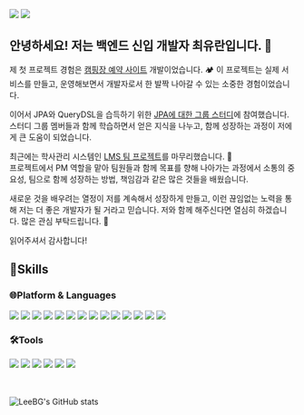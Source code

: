  
<a href="https://dandelion-talos-481.notion.site/91c19a6fee2f4f6e8cc3f39da8e1a970?pvs=4" target="_blank"><img src="https://img.shields.io/badge/NOTION-000000?style=for-the-badge&logo=notion&logoColor=white"/></a>
<a href="https://mail.naver.com/" target="_blank"><img src="https://img.shields.io/badge/dywjd3355v@naver.com-EA4335?style=for-the-badge&logo=gmail&logoColor=white"/></a>

## 안녕하세요! 저는 **백엔드** 신입 개발자 최유란입니다. 🌱

제 첫 프로젝트 경험은
<a href="https://github.com/Project-japlus/camping" target="_blank">캠핑장 예약 사이트</a> 개발이었습니다. 🏕️
이 프로젝트는 실제 서비스를 만들고, 운영해보면서 개발자로서 한 발짝 나아갈 수 있는 소중한 경험이었습니다.<br>

이어서 JPA와 QueryDSL을 습득하기 위한 [JPA에 대한 그룹 스터디](https://github.com/choiyuran/Study_JPA)에 참여했습니다. 스터디 그룹 멤버들과 함께 학습하면서 얻은 지식을 나누고, 함께 성장하는 과정이 저에게 큰 도움이 되었습니다.<br> 

최근에는 학사관리 시스템인 [LMS 팀 프로젝트](https://github.com/choiyuran/Simple_LMS)를 마무리했습니다. 🏫
<br> 프로젝트에서 PM 역할을 맡아 팀원들과 함께 목표를 향해 나아가는 과정에서 소통의 중요성, 팀으로 함께 성장하는 방법, 책임감과 같은 많은 것들을 배웠습니다.

새로운 것을 배우려는 열정이 저를 계속해서 성장하게 만들고, 이런 끊임없는 노력을 통해 저는 더 좋은 개발자가 될 거라고 믿습니다.
저와 함께 해주신다면 열심히 하겠습니다. 많은 관심 부탁드립니다. 🙏<br> 

읽어주셔서 감사합니다!

## 💪Skills
### 🌐Platform & Languages

<div style="display: inline-block">

<img src="https://img.shields.io/badge/Java-FF0000?style=for-the-badge&logo=OpenJDK&logoColor=black"/>

<img src="https://img.shields.io/badge/oracle-F80000?style=for-the-badge&logo=oracle&logoColor=white"/>

<img src="https://img.shields.io/badge/mysql-4479A1?style=for-the-badge&logo=mysql&logoColor=white"/>

<img src="https://img.shields.io/badge/HTML5-E34F26?style=for-the-badge&logo=HTML5&logoColor=white"/>

<img src="https://img.shields.io/badge/css3-1572B6?style=for-the-badge&logo=css3&logoColor=biolet"/>

<img src="https://img.shields.io/badge/JavaScript-F7DF1E?style=for-the-badge&logo=Javascript&logoColor=white"/>

<img src="https://img.shields.io/badge/bootstrap-7952B3?style=for-the-badge&logo=bootstrap&logoColor=white"/>

<img src="https://img.shields.io/badge/jsp-DF7401?style=for-the-badge&logo=openjdk&logoColor=white"/>

<img src="https://img.shields.io/badge/gradle-02303A?style=for-the-badge&logo=gradle&logoColor=white"/>

<img src="https://img.shields.io/badge/maven-C71A36?style=for-the-badge&logo=apachemaven&logoColor=white"/>

<img src="https://img.shields.io/badge/spring-6DB33F?style=for-the-badge&logo=spring&logoColor=white"/>

<img src="https://img.shields.io/badge/springboot-6DB33F?style=for-the-badge&logo=springboot&logoColor=white"/>

<img src="https://img.shields.io/badge/python-3776AB?style=for-the-badge&logo=python&logoColor=white"/>

<img src="https://img.shields.io/badge/linux-FCC624?style=for-the-badge&logo=linux&logoColor=white"/>

</div>

### 🛠️Tools

<div style="display: inline-block">

<img src="https://img.shields.io/badge/git-F05032?style=for-the-badge&logo=git&logoColor=white"/>

<img src="https://img.shields.io/badge/github-181717?style=for-the-badge&logo=github&logoColor=white"/>

<img src="https://img.shields.io/badge/eclipse-2C2255?style=for-the-badge&logo=eclipseide&logoColor=white"/>

<img src="https://img.shields.io/badge/Visual Studio Code-007ACC?style=for-the-badge&logo=visualstudiocode&logoColor=white"/>

<img src="https://img.shields.io/badge/IntelliJ IDEA-000000?style=for-the-badge&logo=intellijidea&logoColor=white"/>

<img src="https://img.shields.io/badge/Apache NetBeans IDE-1B6AC6?style=for-the-badge&logo=apacheNetBeansIDE&logoColor=white"/>

</div>

<br/>
<br/>
<br/>

![LeeBG's GitHub stats](https://github-readme-stats.vercel.app/api?username=choiyuran&show_icons=true&theme=radical)
